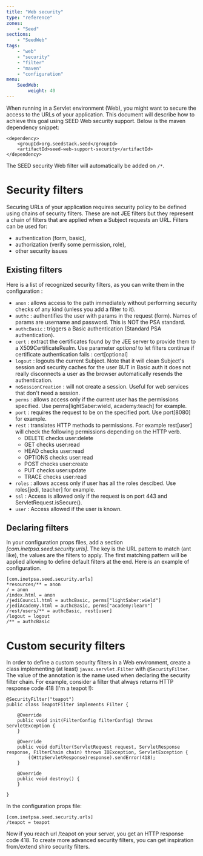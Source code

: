 ```yaml
---
title: "Web security"
type: "reference"
zones:
    - "Seed"
sections:
    - "SeedWeb"
tags:
    - "web"
    - "security"
    - "filter"
    - "maven"
    - "configuration"
menu:
    SeedWeb:
        weight: 40
---
```


When running in a Servlet environment (Web), you might want to secure the access to the URLs of your application. This
document will describe how to achieve this goal using SEED Web security support. Below is the maven dependency snippet:

    <dependency>
        <groupId>org.seedstack.seed</groupId>
        <artifactId>seed-web-support-security</artifactId>
    </dependency>

The SEED security Web filter will automatically be added on `/*`.

# Security filters 

Securing URLs of your application requires security policy to be defined using chains of security filters. These
are not JEE filters but they represent a chain of filters that are applied when a Subject requests an URL. Filters can be used for:

* authentication (form, basic), 
* authorization (verify some permission, role), 
* other security issues

## Existing filters

Here is a list of recognized security filters, as you can write them in the configuration :

- `anon` : allows access to the path immediately without performing security checks of any kind (unless you add a filter to it).
- `authc` : authentifies the user with params in the request (form). Names of params are username and password. This is NOT the PSA standard.
- `authcBasic` : triggers a Basic authentication (Standard PSA authentication).
- `cert` : extract the certificates found by the JEE server to provide them to a X509CertificateRealm. Use parameter *optional* to let filters continue if certificate authentication fails : cert[optional]
- `logout` : logouts the current Subject. Note that it will clean Subject's session and security caches for the user BUT in Basic auth it does not really disconnects a user as the browser automatically resends the authentication.
- `noSessionCreation` : will not create a session. Useful for web services that don't need a session.
- `perms` : allows access only if the current user has the permissions specified. Use perms[lightSaber:wield, academy:teach] for example.
- `port` : requires the request to be on the specified port. Use port[8080] for example.
- `rest` : translates HTTP methods to permissions. For example rest[user] will check the following permissions depending on the HTTP verb.
    - DELETE checks user:delete
    - GET checks user:read
    - HEAD checks user:read
    - OPTIONS checks user:read
    - POST checks user:create
    - PUT checks user:update
    - TRACE checks user:read
-  `roles` : allows access only if user has all the roles descibed. Use roles[jedi, teacher] for example.
-  `ssl` : Access is allowed only if the request is on port 443 and ServletRequest.isSecure().
-  `user` : Access allowed if the user is known.

## Declaring filters

In your configuration props files, add a section *[com.inetpsa.seed.security.urls]*. The key is the URL pattern
to match (ant like), the values are the filters to apply. The first matching pattern will be applied allowing to define default
filters at the end. Here is an example of configuration.

	[com.inetpsa.seed.security.urls]
	*resources/** = anon
	/ = anon
	/index.html = anon
	/jediCouncil.html = authcBasic, perms["lightSaber:wield"]
	/jediAcademy.html = authcBasic, perms["academy:learn"]
	/rest/users/** = authcBasic, rest[user]
	/logout = logout
	/** = authcBasic

# Custom security filters

In order to define a custom security filters in a Web environment, create a class implementing (at least) `javax.servlet.Filter` with `@SecurityFilter`.
The value of the annotation is the name used when declaring the security filter chain. For example, consider a filter that always returns HTTP response code 418 (I'm a teapot !):

	@SecurityFilter("teapot")
	public class TeapotFilter implements Filter {

		@Override
		public void init(FilterConfig filterConfig) throws ServletException {
		}

		@Override
		public void doFilter(ServletRequest request, ServletResponse response, FilterChain chain) throws IOException, ServletException {
			((HttpServletResponse)response).sendError(418);
		}

		@Override
		public void destroy() {
		}

	}


In the configuration props file:

	[com.inetpsa.seed.security.urls]
	/teapot = teapot

Now if you reach url /teapot on your server, you get an HTTP response code 418. To create more advanced security filters,
you can get inspiration from/extend shiro security filters.
